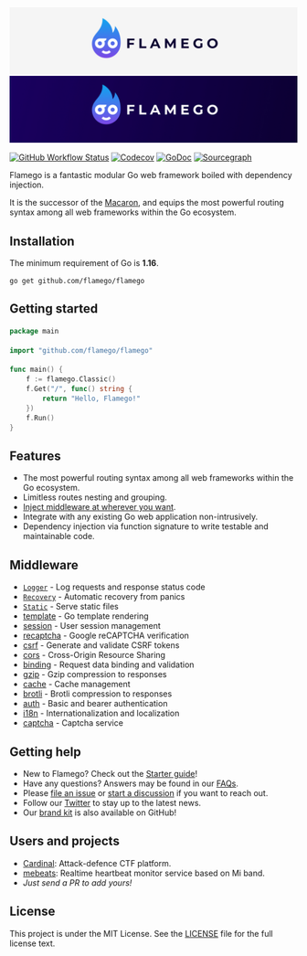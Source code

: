 ![Flamego](https://github.com/flamego/brand-kit/raw/main/banner/banner-01.jpg#gh-light-mode-only)
![Flamego](https://github.com/flamego/brand-kit/raw/main/banner/banner-02.jpg#gh-dark-mode-only)

[![GitHub Workflow Status](https://img.shields.io/github/workflow/status/flamego/flamego/Go?logo=github&style=for-the-badge)](https://github.com/flamego/flamego/actions?query=workflow%3AGo)
[![Codecov](https://img.shields.io/codecov/c/gh/flamego/flamego?logo=codecov&style=for-the-badge)](https://app.codecov.io/gh/flamego/flamego)
[![GoDoc](https://img.shields.io/badge/GoDoc-Reference-blue?style=for-the-badge&logo=go)](https://pkg.go.dev/github.com/flamego/flamego?tab=doc)
[![Sourcegraph](https://img.shields.io/badge/view%20on-Sourcegraph-brightgreen.svg?style=for-the-badge&logo=sourcegraph)](https://sourcegraph.com/github.com/flamego/flamego)

Flamego is a fantastic modular Go web framework boiled with dependency injection.

It is the successor of the [Macaron](https://github.com/go-macaron/macaron), and equips the most powerful routing syntax among all web frameworks within the Go ecosystem.

## Installation

The minimum requirement of Go is **1.16**.

	go get github.com/flamego/flamego

## Getting started

```go
package main

import "github.com/flamego/flamego"

func main() {
	f := flamego.Classic()
	f.Get("/", func() string {
		return "Hello, Flamego!"
	})
	f.Run()
}
```

## Features

- The most powerful routing syntax among all web frameworks within the Go ecosystem.
- Limitless routes nesting and grouping.
- [Inject middleware at wherever you want](https://flamego.dev/core-concepts.html#middleware).
- Integrate with any existing Go web application non-intrusively.
- Dependency injection via function signature to write testable and maintainable code.

## Middleware

- [`Logger`](https://flamego.dev/core-services.html#routing-logger) - Log requests and response status code
- [`Recovery`](https://flamego.dev/core-services.html#panic-recovery) - Automatic recovery from panics
- [`Static`](https://flamego.dev/core-services.html#serving-static-files) - Serve static files
- [template](https://github.com/flamego/template) - Go template rendering
- [session](https://github.com/flamego/session) - User session management
- [recaptcha](https://github.com/flamego/recaptcha) - Google reCAPTCHA verification
- [csrf](https://github.com/flamego/csrf) - Generate and validate CSRF tokens
- [cors](https://github.com/flamego/cors) - Cross-Origin Resource Sharing
- [binding](https://github.com/flamego/binding) - Request data binding and validation
- [gzip](https://github.com/flamego/gzip) - Gzip compression to responses
- [cache](https://github.com/flamego/cache) - Cache management
- [brotli](https://github.com/flamego/brotli) - Brotli compression to responses
- [auth](https://github.com/flamego/auth) - Basic and bearer authentication
- [i18n](https://github.com/flamego/i18n) - Internationalization and localization
- [captcha](https://github.com/flamego/captcha) - Captcha service

## Getting help

- New to Flamego? Check out the [Starter guide](https://flamego.dev/starter-guide.html)!
- Have any questions? Answers may be found in our [FAQs](https://flamego.dev/faqs.html).
- Please [file an issue](https://github.com/flamego/flamego/issues) or [start a discussion](https://github.com/flamego/flamego/discussions) if you want to reach out.
- Follow our [Twitter](https://twitter.com/flamego_dev) to stay up to the latest news.
- Our [brand kit](https://github.com/flamego/brand-kit) is also available on GitHub!

## Users and projects

- [Cardinal](https://github.com/vidar-team/Cardinal): Attack-defence CTF platform.
- [mebeats](https://github.com/wuhan005/mebeats): Realtime heartbeat monitor service based on Mi band.
- _Just send a PR to add yours!_

## License

This project is under the MIT License. See the [LICENSE](LICENSE) file for the full license text.
